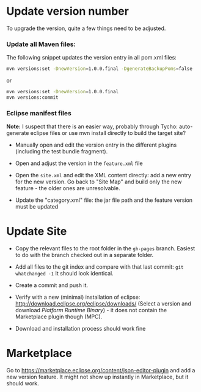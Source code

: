 # Update version number

To upgrade the version, quite a few things need to be adjusted. 

### Update all Maven files:

The following snippet updates the version entry in all pom.xml files:

```bash
mvn versions:set -DnewVersion=1.0.0.final -DgenerateBackupPoms=false
```

or

```bash
mvn versions:set -DnewVersion=1.0.0.final
mvn versions:commit
```

### Eclipse manifest files

**Note:** I suspect that there is an easier way, probably through Tycho: 
auto-generate eclipse files or use mvn install directly to build the target site?

* Manually open and edit the version entry in the different plugins (including the test bundle fragment).
* Open and adjust the version in the `feature.xml` file
* Open the `site.xml` and edit the XML content directly: add a new entry for the new version. 
Go back to "Site Map" and build only the new feature - the older ones are unresolvable.

* Update the "category.xml" file: the jar file path and the feature version must be updated


# Update Site

* Copy the relevant files to the root folder in the `gh-pages` branch.
Easiest to do with the branch checked out in a separate folder.
* Add all files to the git index and compare with that last commit: `git whatchanged -1`
It should look identical.

* Create a commit and push it.
* Verify with a new (minimal) installation of eclipse:
http://download.eclipse.org/eclipse/downloads/ 
(Select a version and download *Platform Runtime Binary*) - it does not contain the Marketplace plugin though (MPC).
* Download and installation process should work fine

# Marketplace

Go to https://marketplace.eclipse.org/content/json-editor-plugin and add a new version feature.
It might not show up instantly in Marketplace, but it should work.

